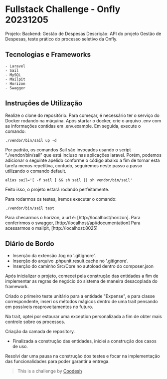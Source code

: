 # Fullstack Challenge - Onfly 20231205

Projeto: Backend: Gestão de Despesas
Descrição: API do projeto Gestão de Despesas, teste prático do processo seletivo da Onfly.

## Tecnologias e Frameworks
    - Laravel
    - Sail
    - MySQL
    - Mailpit
    - Horizon
    - Swagger

## Instruções de Utilização

Realize o clone do repositório.
Para começar, é necessário ter o serviço do Docker rodando na máquina.
Após startar o docker, crie o arquivo .env com as informações contidas em .env.example.
Em seguida, execute o comando:
```
./vendor/bin/sail up -d
```
Por padrão, os comandos Sail são invocados usando o script "./vendor/bin/sail" que está incluso nas aplicações laravel. Porém, podemos adicionar o seguinte apelido conforme o código abaixo a fim de tornar esta tarefa menos repetitiva, contudo, seguiremos neste passo a passo utilizando o comando default.
```
alias sail='[ -f sail ] && sh sail || sh vendor/bin/sail'
```
Feito isso, o projeto estará rodando perfeitamente.

Para rodarmos os testes, iremos executar o comando:
```
./vendor/bin/sail test
```

Para checarmos o horizon, a url é: [http://localhost/horizon].
Para conferirmos o swagger, [http://localhost/api/documentation]
Para acessarmos o mailpit, [http://localhost:8025]

## Diário de Bordo

- Inserção da extensão .log no '.gitignore'.
- Inserção do arquivo .phpunit.result.cache no '.gitignore'.
- Inserção do caminho Src/Core no autoload dentro do composer.json

Após inicializar o projeto, comecei pela construção das entidades a fim de implementar as regras de negócio do sistema de maneira desacoplada do framework.

Criado o primeiro teste unitário para a entidade "Expense", e para classe correspondente, inseri os métodos mágicos dentro de uma trait pensando em possíveis reaproveitamentos no futuro.

Na trait, optei por estourar uma exception personalizada a fim de obter mais controle sobre os processos.

Criação da camada de repository.

- Finalizada a construção das entidades, iniciei a construção dos casos de uso.

Resolvi dar uma pausa na construção dos testes e focar na implementação das funcionalidades para poder garantir a entrega.

>  This is a challenge by [Coodesh](https://coodesh.com/)
